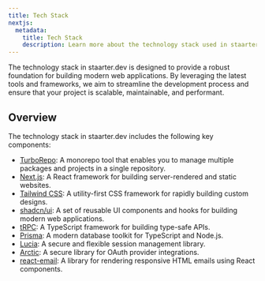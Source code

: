 ```yaml
---
title: Tech Stack
nextjs:
  metadata:
    title: Tech Stack
    description: Learn more about the technology stack used in staarter.dev.
---
```


The technology stack in staarter.dev is designed to provide a robust foundation for building modern web applications. By leveraging the latest tools and frameworks, we aim to streamline the development process and ensure that your project is scalable, maintainable, and performant.

## Overview

The technology stack in staarter.dev includes the following key components:

- [TurboRepo](https://turbo.build/repo): A monorepo tool that enables you to manage multiple packages and projects in a single repository.
- [Next.js](https://nextjs.org/): A React framework for building server-rendered and static websites.
- [Tailwind CSS](https://tailwindcss.com/): A utility-first CSS framework for rapidly building custom designs.
- [shadcn/ui](https://ui.shadcn.com/): A set of reusable UI components and hooks for building modern web applications.
- [tRPC](https://trpc.io/): A TypeScript framework for building type-safe APIs.
- [Prisma](https://www.prisma.io/): A modern database toolkit for TypeScript and Node.js.
- [Lucia](https://lucia-auth.com/): A secure and flexible session management library.
- [Arctic](https://arctic.js.org/): A secure library for OAuth provider integrations.
- [react-email](https://react.email/): A library for rendering responsive HTML emails using React components.

